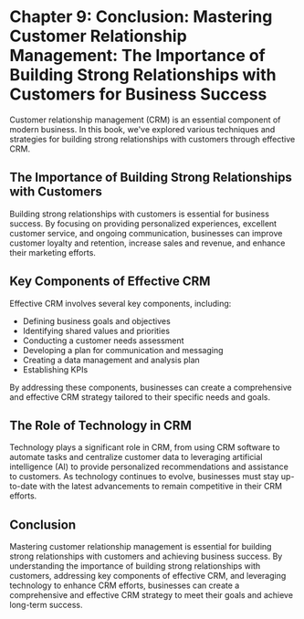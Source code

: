 Chapter 9: Conclusion: Mastering Customer Relationship Management: The Importance of Building Strong Relationships with Customers for Business Success
======================================================================================================================================================

Customer relationship management (CRM) is an essential component of modern business. In this book, we've explored various techniques and strategies for building strong relationships with customers through effective CRM.

The Importance of Building Strong Relationships with Customers
--------------------------------------------------------------

Building strong relationships with customers is essential for business success. By focusing on providing personalized experiences, excellent customer service, and ongoing communication, businesses can improve customer loyalty and retention, increase sales and revenue, and enhance their marketing efforts.

Key Components of Effective CRM
-------------------------------

Effective CRM involves several key components, including:

* Defining business goals and objectives
* Identifying shared values and priorities
* Conducting a customer needs assessment
* Developing a plan for communication and messaging
* Creating a data management and analysis plan
* Establishing KPIs

By addressing these components, businesses can create a comprehensive and effective CRM strategy tailored to their specific needs and goals.

The Role of Technology in CRM
-----------------------------

Technology plays a significant role in CRM, from using CRM software to automate tasks and centralize customer data to leveraging artificial intelligence (AI) to provide personalized recommendations and assistance to customers. As technology continues to evolve, businesses must stay up-to-date with the latest advancements to remain competitive in their CRM efforts.

Conclusion
----------

Mastering customer relationship management is essential for building strong relationships with customers and achieving business success. By understanding the importance of building strong relationships with customers, addressing key components of effective CRM, and leveraging technology to enhance CRM efforts, businesses can create a comprehensive and effective CRM strategy to meet their goals and achieve long-term success.
